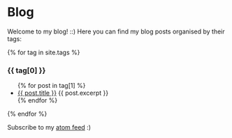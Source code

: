 # Blog

Welcome to my blog! \:\:) Here you can find my blog posts organised by their tags:

{% for tag in site.tags %}
  <h3>{{ tag[0] }}</h3>
  <ul>
    {% for post in tag[1] %}
      <li>
        <a href="{{ post.url }}">{{ post.title }}</a>
        {{ post.excerpt }}
      </li>
    {% endfor %}
  </ul>
{% endfor %}

Subscribe to my [atom feed](https://chester-tan.com/feed.xml) \:\)
